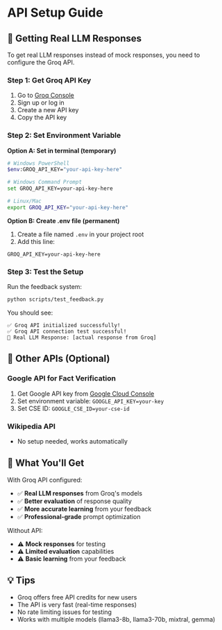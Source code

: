 # API Setup Guide

## 🚀 Getting Real LLM Responses

To get real LLM responses instead of mock responses, you need to configure the Groq API.

### Step 1: Get Groq API Key

1. Go to [Groq Console](https://console.groq.com/)
2. Sign up or log in
3. Create a new API key
4. Copy the API key

### Step 2: Set Environment Variable

**Option A: Set in terminal (temporary)**
```bash
# Windows PowerShell
$env:GROQ_API_KEY="your-api-key-here"

# Windows Command Prompt
set GROQ_API_KEY=your-api-key-here

# Linux/Mac
export GROQ_API_KEY="your-api-key-here"
```

**Option B: Create .env file (permanent)**
1. Create a file named `.env` in your project root
2. Add this line:
```
GROQ_API_KEY=your-api-key-here
```

### Step 3: Test the Setup

Run the feedback system:
```bash
python scripts/test_feedback.py
```

You should see:
```
✅ Groq API initialized successfully!
✅ Groq API connection test successful!
💬 Real LLM Response: [actual response from Groq]
```

## 🔧 Other APIs (Optional)

### Google API for Fact Verification
1. Get Google API key from [Google Cloud Console](https://console.cloud.google.com/)
2. Set environment variable: `GOOGLE_API_KEY=your-key`
3. Set CSE ID: `GOOGLE_CSE_ID=your-cse-id`

### Wikipedia API
- No setup needed, works automatically

## 🎯 What You'll Get

With Groq API configured:
- ✅ **Real LLM responses** from Groq's models
- ✅ **Better evaluation** of response quality
- ✅ **More accurate learning** from your feedback
- ✅ **Professional-grade** prompt optimization

Without API:
- ⚠️ **Mock responses** for testing
- ⚠️ **Limited evaluation** capabilities
- ⚠️ **Basic learning** from your feedback

## 💡 Tips

- Groq offers free API credits for new users
- The API is very fast (real-time responses)
- No rate limiting issues for testing
- Works with multiple models (llama3-8b, llama3-70b, mixtral, gemma) 